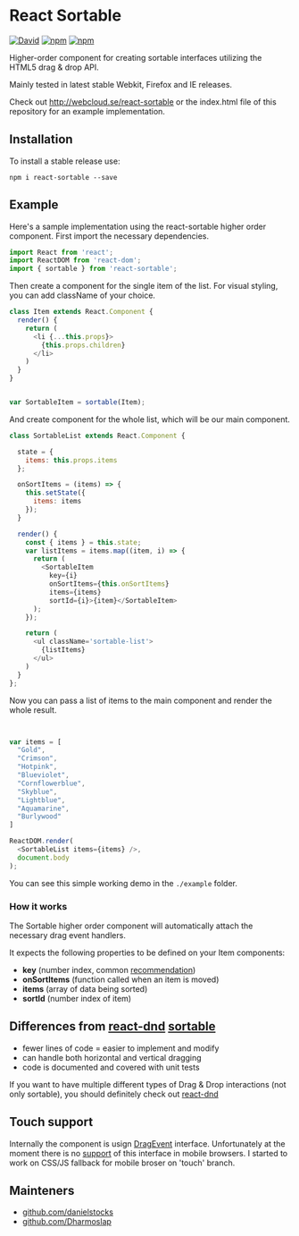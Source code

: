 # React Sortable


[![David](https://david-dm.org/danielstocks/react-sortable.svg)](https://david-dm.org/danielstocks/react-sortable)
[![npm](https://img.shields.io/npm/v/react-sortable.svg)](https://www.npmjs.com/package/react-sortable)
[![npm](https://img.shields.io/npm/dt/react-sortable.svg?maxAge=2592000)](https://www.npmjs.com/package/react-sortable)


Higher-order component for creating sortable interfaces
utilizing the HTML5 drag & drop API.

Mainly tested in latest stable Webkit, Firefox and IE releases.

Check out http://webcloud.se/react-sortable or the index.html file of this repository
for an example implementation.

## Installation

To install a stable release use:

`npm i react-sortable --save`

## Example

Here's a sample implementation using the react-sortable higher order component.
First import the necessary dependencies.

```js
import React from 'react';
import ReactDOM from 'react-dom';
import { sortable } from 'react-sortable';

```

Then create a component for the single item of the list.
For visual styling, you can add className of your choice.

```js
class Item extends React.Component {
  render() {
    return (
      <li {...this.props}>
        {this.props.children}
      </li>
    )
  }
}


var SortableItem = sortable(Item);

```

And create component for the whole list, which will be our main component.

```js
class SortableList extends React.Component {

  state = {
    items: this.props.items
  };

  onSortItems = (items) => {
    this.setState({
      items: items
    });
  }

  render() {
    const { items } = this.state;
    var listItems = items.map((item, i) => {
      return (
        <SortableItem
          key={i}
          onSortItems={this.onSortItems}
          items={items}
          sortId={i}>{item}</SortableItem>
      );
    });

    return (
      <ul className='sortable-list'>
        {listItems}
      </ul>
    )
  }
};

```

Now you can pass a list of items to the main component and render the whole result.

```js


var items = [
  "Gold",
  "Crimson",
  "Hotpink",
  "Blueviolet",
  "Cornflowerblue",
  "Skyblue",
  "Lightblue",
  "Aquamarine",
  "Burlywood"
]

ReactDOM.render(
  <SortableList items={items} />,
  document.body
);

```

You can see this simple working demo in the `./example` folder.

### How it works

The Sortable higher order component will automatically attach the necessary drag event handlers.

It expects the following properties to be defined on your Item components:

- **key** (number index, common [recommendation](http://facebook.github.io/react/docs/reconciliation.html#keys))             
- **onSortItems** (function called when an item is moved)
- **items** (array of data being sorted)
- **sortId** (number index of item)


## Differences from [react-dnd](http://gaearon.github.io/react-dnd) [sortable](http://gaearon.github.io/react-dnd/examples-sortable-simple.html)
- fewer lines of code = easier to implement and modify
- can handle both horizontal and vertical dragging
- code is documented and covered with unit tests

If you want to have multiple different types of Drag & Drop interactions (not only sortable), you should definitely check out [react-dnd](http://gaearon.github.io/react-dnd)

## Touch support

Internally the component is usign [DragEvent](https://developer.mozilla.org/en-US/docs/Web/API/DragEvent) interface.
Unfortunately at the moment there is no [support](https://developer.mozilla.org/en-US/docs/Web/API/DragEvent#Browser_compatibility) of this interface in mobile browsers. I started to work on CSS/JS fallback for mobile broser on 'touch' branch.

## Mainteners

* [github.com/danielstocks](https://github.com/danielstocks)
* [github.com/Dharmoslap](https://github.com/Dharmoslap)
